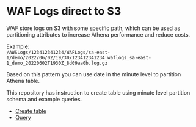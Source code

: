 # WAF Logs direct to S3

WAF store logs on S3 with some specific path, which can be used as partitioning attributes to increase Athena performance and reduce costs.

Example:  
`/AWSLogs/123412341234/WAFLogs/sa-east-1/demo/2022/06/02/19/30/123412341234_waflogs_sa-east-1_demo_20220602T1930Z_8d09aa0b.log.gz`

Based on this pattern you can use date in the minute level to partition Athena table.

This repository has instruction to create table using minute level partition schema and example queries.

* [Create table](/wafv2/direct-to-s3/create-table.sql)
* [Query](/wafv2/direct-to-s3/queries.sql)